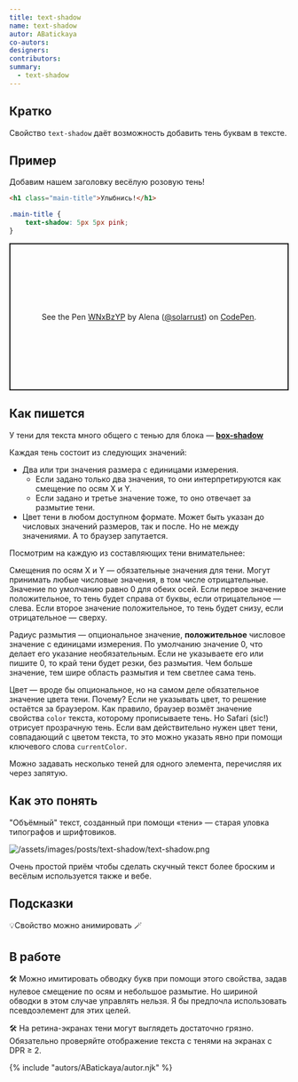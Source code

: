 ```yaml
---
title: text-shadow
name: text-shadow
autor: ABatickaya
co-autors:
designers:
contributors:
summary:
  - text-shadow
---
```


## Кратко

Свойство `text-shadow` даёт возможность добавить тень буквам в тексте. 

## Пример

Добавим нашем заголовку весёлую розовую тень!

```html
<h1 class="main-title">Улыбнись!</h1>
```

```css
.main-title {
	text-shadow: 5px 5px pink;
}
```

<p class="codepen" data-height="265" data-theme-id="dark" data-default-tab="css,result" data-user="solarrust" data-slug-hash="WNxBzYP" style="height: 265px; box-sizing: border-box; display: flex; align-items: center; justify-content: center; border: 2px solid; margin: 1em 0; padding: 1em;" data-pen-title="WNxBzYP">
  <span>See the Pen <a href="https://codepen.io/solarrust/pen/WNxBzYP">
  WNxBzYP</a> by Alena (<a href="https://codepen.io/solarrust">@solarrust</a>)
  on <a href="https://codepen.io">CodePen</a>.</span>
</p>

## Как пишется

У тени для текста много общего с тенью для блока — [**box-shadow**](/posts/css/doka/box-shadow) 

Каждая тень состоит из следующих значений:

- Два или три значения размера с единицами измерения.
    - Если задано только два значения, то они интерпретируются как смещение по осям X и Y.
    - Если задано и третье значение тоже, то оно отвечает за размытие тени.
- Цвет тени в любом доступном формате. Может быть указан до числовых значений размеров, так и после. Но не между значениями. А то браузер запутается.

Посмотрим на каждую из составляющих тени внимательнее:

Смещения по осям Х и Y — обязательные значения для тени. Могут принимать любые  числовые значения, в том числе отрицательные. Значение по умолчанию равно 0 для обеих осей. Если первое значение положительное, то тень будет справа от буквы, если отрицательное — слева. Если второе значение положительное, то тень будет снизу, если отрицательное — сверху. 

Радиус размытия — опциональное значение, **положительное** числовое значение с единицами измерения. По умолчанию значение 0, что делает его указание необязательным. Если не указываете его или пишите 0, то край тени будет резки, без размытия. Чем больше значение, тем шире область размытия и тем светлее сама тень.

Цвет — вроде бы опциональное, но на самом деле обязательное значение цвета тени. Почему? Если не указывать цвет, то решение остаётся за браузером. Как правило, браузер возмёт значение свойства `color` текста, которому прописываете тень. Но Safari (sic!) отрисует прозрачную тень. Если вам действительно нужен цвет тени, совпадающий с цветом текста, то это можно указать явно при помощи ключевого слова `currentColor`.

Можно задавать несколько теней для одного элемента, перечисляя их через запятую.

## Как это понять

"Объёмный" текст, созданный при помощи «тени» — старая уловка типографов и шрифтовиков. 

![/assets/images/posts/text-shadow/text-shadow.png](/assets/images/posts/text-shadow/text-shadow.png)

Очень простой приём чтобы сделать скучный текст более броским и весёлым используется также и вебе. 

## Подсказки

💡Свойство можно анимировать 🪄

## В работе

🛠 Можно имитировать обводку букв при помощи этого свойства, задав нулевое смещение по осям и небольшое размытие. Но шириной обводки в этом случае управлять нельзя. Я бы предпочла использовать псевдоэлемент для этих целей.

🛠 На ретина-экранах тени могут выглядеть достаточно грязно. Обязательно проверяйте отображение текста с тенями на экранах с DPR ≥ 2.

{% include "autors/ABatickaya/autor.njk" %}
